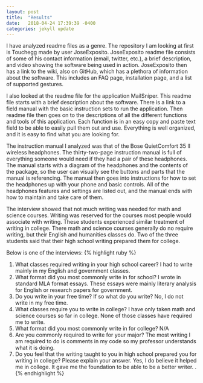 ```yaml
---
layout: post
title:  "Results"
date:   2018-04-24 17:39:39 -0400
categories: jekyll update
---
```

I have analyzed readme files as a genre. The repository I am looking at first is Touchegg made by user JoseExposito. JoseExposito readme file consists of some of his contact information (email, twitter, etc.), a brief description, and video showing the software being used in action. JoseExposito then has a link to the wiki, also on GitHub, which has a plethora of information about the software. This includes an FAQ page, installation page, and a list of supported gestures.  

I also looked at the readme file for the application MailSniper. This readme file starts with a brief description about the software. There is a link to a field manual with the basic instruction sets to run the application. Then readme file then goes on to the descriptions of all the different functions and tools of this application. Each function is in an easy copy and paste text field to be able to easily pull them out and use. Everything is well organized, and it is easy to find what you are looking for. 

The instruction manual I analyzed was that of the Bose QuietComfort 35 II wireless headphones. The thirty-two-page instruction manual is full of everything someone would need if they had a pair of these headphones. The manual starts with a diagram of the headphones and the contents of the package, so the user can visually see the buttons and parts that the manual is referencing. The manual then goes into instructions for how to set the headphones up with your phone and basic controls. All of the headphones features and settings are listed out, and the manual ends with how to maintain and take care of them. 

The interview showed that not much writing was needed for math and science courses.  Writing was reserved for the courses most people would associate with writing. These students experienced similar treatment of writing in college. There math and science courses generally do no require writing, but their English and humanities classes do. Two of the three students said that their high school writing prepared them for college. 

Below is one of the interviews:
{% highlight ruby %}
1. What classes required writing in your high school career?
I had to write mainly in my English and government classes. 
2. What format did you most commonly write in for school?
I wrote in standard MLA format essays. These essays were mainly literary analysis for English or research papers for government.
3. Do you write in your free time? If so what do you write?
No, I do not write in my free time. 
4. What classes require you to write in college?
I have only taken math and science courses so far in college. None of those classes have required me to write. 
5. What format did you most commonly write in for college?
N/A
6. Are you commonly required to write for your major?
The most writing I am required to do is comments in my code so my professor understands what it is doing. 
7. Do you feel that the writing taught to you in high school prepared you for writing in college? Please explain your answer. 
Yes, I do believe it helped me in college. It gave me the foundation to be able to be a better writer. .
{% endhighlight %}
